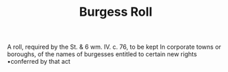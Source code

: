 ---
title: Burgess Roll
letter: B
permalink: "/definitions/bld-burgess-roll.html"
body: A roll, required by the St. & 6 wm. IV. c. 76, to be kept In corporate towns
  or boroughs, of the names of burgesses entitled to certain new rights •conferred
  by that act
published_at: '2018-07-07'
source: Black's Law Dictionary 2nd Ed (1910)
layout: post
---
